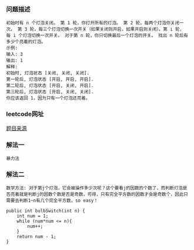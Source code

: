 ### 问题描述
    初始时有 n 个灯泡关闭。 第 1 轮，你打开所有的灯泡。 第 2 轮，每两个灯泡你关闭一次。 第 3 轮，每三个灯泡切换一次开关（如果关闭则开启，如果开启则关闭）。第 i 轮，每 i 个灯泡切换一次开关。 对于第 n 轮，你只切换最后一个灯泡的开关。 找出 n 轮后有多少个亮着的灯泡。
    示例:
    输入: 3
    输出: 1 
    解释: 
    初始时, 灯泡状态 [关闭, 关闭, 关闭].
    第一轮后, 灯泡状态 [开启, 开启, 开启].
    第二轮后, 灯泡状态 [开启, 关闭, 开启].
    第三轮后, 灯泡状态 [开启, 关闭, 关闭]. 
    你应该返回 1，因为只有一个灯泡还亮着。

### leetcode网址
[题目来源](https://leetcode-cn.com/problems/bulb-switcher/)

### 解法一
    暴力法

### 解法二
    数学方法: 对于第j个灯泡，它会被操作多少次呢？这个要看j的因数的个数了，而判断灯泡是否亮着就是判断j的因数个数是否是奇数，可得，只有完全平方数的因数才会是奇数个，因此只需要去判断1~n有几个完全平方数，so easy！

    public int bulbSwitch(int n) {
        int num = 1;
        while (num*num <= n){
            num++;
        }
        return num - 1;
    }
